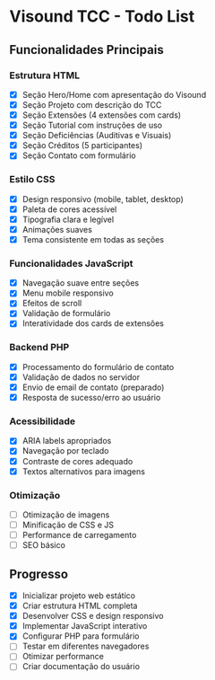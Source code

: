 # Visound TCC - Todo List

## Funcionalidades Principais

### Estrutura HTML
- [x] Seção Hero/Home com apresentação do Visound
- [x] Seção Projeto com descrição do TCC
- [x] Seção Extensões (4 extensões com cards)
- [x] Seção Tutorial com instruções de uso
- [x] Seção Deficiências (Auditivas e Visuais)
- [x] Seção Créditos (5 participantes)
- [x] Seção Contato com formulário

### Estilo CSS
- [x] Design responsivo (mobile, tablet, desktop)
- [x] Paleta de cores acessível
- [x] Tipografia clara e legível
- [x] Animações suaves
- [x] Tema consistente em todas as seções

### Funcionalidades JavaScript
- [x] Navegação suave entre seções
- [x] Menu mobile responsivo
- [x] Efeitos de scroll
- [x] Validação de formulário
- [x] Interatividade dos cards de extensões

### Backend PHP
- [x] Processamento do formulário de contato
- [x] Validação de dados no servidor
- [x] Envio de email de contato (preparado)
- [x] Resposta de sucesso/erro ao usuário

### Acessibilidade
- [x] ARIA labels apropriados
- [x] Navegação por teclado
- [x] Contraste de cores adequado
- [x] Textos alternativos para imagens

### Otimização
- [ ] Otimização de imagens
- [ ] Minificação de CSS e JS
- [ ] Performance de carregamento
- [ ] SEO básico

## Progresso

- [x] Inicializar projeto web estático
- [x] Criar estrutura HTML completa
- [x] Desenvolver CSS e design responsivo
- [x] Implementar JavaScript interativo
- [x] Configurar PHP para formulário
- [ ] Testar em diferentes navegadores
- [ ] Otimizar performance
- [ ] Criar documentação do usuário
